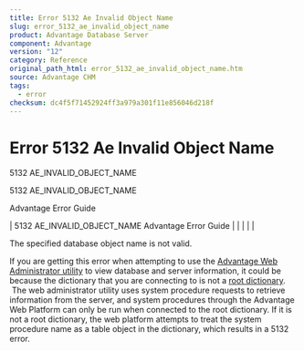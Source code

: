 ```yaml
---
title: Error 5132 Ae Invalid Object Name
slug: error_5132_ae_invalid_object_name
product: Advantage Database Server
component: Advantage
version: "12"
category: Reference
original_path_html: error_5132_ae_invalid_object_name.htm
source: Advantage CHM
tags:
  - error
checksum: dc4f5f71452924ff3a979a301f11e856046d218f
---
```


# Error 5132 Ae Invalid Object Name

5132 AE\_INVALID\_OBJECT\_NAME

5132 AE\_INVALID\_OBJECT\_NAME

Advantage Error Guide

| 5132 AE\_INVALID\_OBJECT\_NAME  Advantage Error Guide |  |  |  |  |

The specified database object name is not valid.

If you are getting this error when attempting to use the [Advantage Web Administrator utility](web_administrator_utility.md) to view database and server information, it could be because the dictionary that you are connecting to is not a [root dictionary](master_root_dictionary.md).  The web administrator utility uses system procedure requests to retrieve information from the server, and system procedures through the Advantage Web Platform can only be run when connected to the root dictionary. If it is not a root dictionary, the web platform attempts to treat the system procedure name as a table object in the dictionary, which results in a 5132 error.
